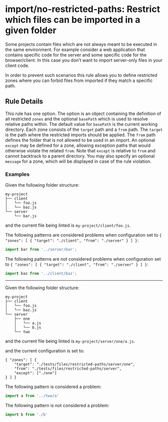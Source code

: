 # import/no-restricted-paths: Restrict which files can be imported in a given folder

Some projects contain files which are not always meant to be executed in the same environment.
For example consider a web application that contains specific code for the server and some specific code for the browser/client. In this case you don’t want to import server-only files in your client code.

In order to prevent such scenarios this rule allows you to define restricted zones where you can forbid files from imported if they match a specific path.

## Rule Details

This rule has one option. The option is an object containing the definition of all restricted `zones` and the optional `basePath` which is used to resolve relative paths within.
The default value for `basePath` is the current working directory.
Each zone consists of the `target` path and a `from` path. The `target` is the path where the restricted imports should be applied. The `from` path defines the folder that is not allowed to be used in an import. An optional `except` may be defined for a zone, allowing exception paths that would otherwise violate the related `from`. Note that `except` is relative to `from` and cannot backtrack to a parent directory.
You may also specify an optional `message` for a zone, which will be displayed in case of the rule violation.

### Examples

Given the following folder structure:

```
my-project
├── client
│   └── foo.js
│   └── baz.js
└── server
    └── bar.js
```

and the current file being linted is `my-project/client/foo.js`.

The following patterns are considered problems when configuration set to `{ "zones": [ { "target": "./client", "from": "./server" } ] }`:

```js
import bar from '../server/bar';
```

The following patterns are not considered problems when configuration set to `{ "zones": [ { "target": "./client", "from": "./server" } ] }`:

```js
import baz from '../client/baz';
```

---------------

Given the following folder structure:

```
my-project
├── client
│   └── foo.js
│   └── baz.js
└── server
    ├── one
    │   └── a.js
    │   └── b.js
    └── two
```

and the current file being linted is `my-project/server/one/a.js`.

and the current configuration is set to:

```
{ "zones": [ {
    "target": "./tests/files/restricted-paths/server/one",
    "from": "./tests/files/restricted-paths/server",
    "except": ["./one"]
} ] }
```

The following pattern is considered a problem:

```js
import a from '../two/a'
```

The following pattern is not considered a problem:

```js
import b from './b'
```
